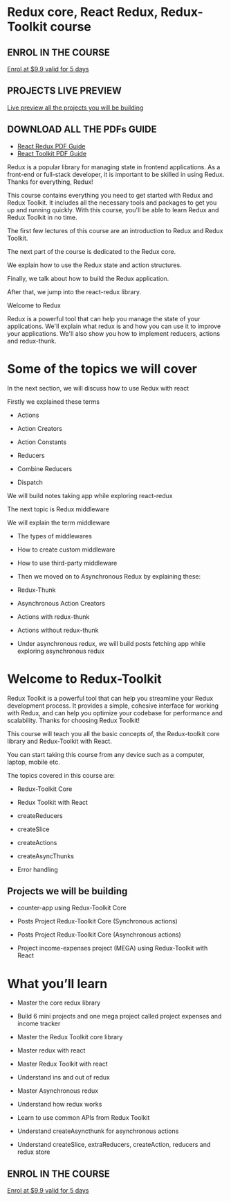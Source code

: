 # Redux core, React Redux, Redux-Toolkit course

## ENROL IN THE COURSE

[Enrol at $9.9 valid for 5 days](https://www.udemy.com/course/redux-core-react-redux-redux-toolkit-complete-course/?couponCode=LUNCHED)

## PROJECTS LIVE PREVIEW

[Live preview all the projects you will be building](https://inovotekacademy.com/page/react-redux-course-projects)

## DOWNLOAD ALL THE PDFs GUIDE

- [React Redux PDF Guide](https://inovotekacademy.com/products/6)
- [React Toolkit PDF Guide](https://inovotekacademy.com/products/5)

Redux is a popular library for managing state in frontend applications. As a front-end or full-stack developer, it is important to be skilled in using Redux. Thanks for everything, Redux!

This course contains everything you need to get started with Redux and Redux Toolkit. It includes all the necessary tools and packages to get you up and running quickly. With this course, you'll be able to learn Redux and Redux Toolkit in no time.

The first few lectures of this course are an introduction to Redux and Redux Toolkit.

The next part of the course is dedicated to the Redux core.

We explain how to use the Redux state and action structures.

Finally, we talk about how to build the Redux application.

After that, we jump into the react-redux library.

Welcome to Redux

Redux is a powerful tool that can help you manage the state of your applications. We'll explain what redux is and how you can use it to improve your applications. We'll also show you how to implement reducers, actions and redux-thunk.

# Some of the topics we will cover

In the next section, we will discuss how to use Redux with react

Firstly we explained these terms

- Actions

- Action Creators

- Action Constants

- Reducers

- Combine Reducers

- Dispatch

We will build notes taking app while exploring react-redux

The next topic is Redux middleware

We will explain the term middleware

- The types of middlewares

- How to create custom middleware

- How to use third-party middleware

- Then we moved on to Asynchronous Redux by explaining these:

- Redux-Thunk

- Asynchronous Action Creators

- Actions with redux-thunk

- Actions without redux-thunk

- Under asynchronous redux, we will build posts fetching app while exploring asynchronous redux

# Welcome to Redux-Toolkit

Redux Toolkit is a powerful tool that can help you streamline your Redux development process. It provides a simple, cohesive interface for working with Redux, and can help you optimize your codebase for performance and scalability. Thanks for choosing Redux Toolkit!

This course will teach you all the basic concepts of, the Redux-toolkit core library and Redux-Toolkit with React.

You can start taking this course from any device such as a computer, laptop, mobile etc.

The topics covered in this course are:

- Redux-Toolkit Core

- Redux Toolkit with React

- createReducers

- createSlice

- createActions

- createAsyncThunks

- Error handling

## Projects we will be building

- counter-app using Redux-Toolkit Core

- Posts Project Redux-Toolkit Core (Synchronous actions)

- Posts Project Redux-Toolkit Core (Asynchronous actions)

- Project income-expenses project (MEGA) using Redux-Toolkit with React

# What you’ll learn

- Master the core redux library

- Build 6 mini projects and one mega project called project expenses and income tracker

- Master the Redux Toolkit core library

- Master redux with react

- Master Redux Toolkit with react

- Understand ins and out of redux

- Master Asynchronous redux

- Understand how redux works

- Learn to use common APIs from Redux Toolkit

- Understand createAsyncthunk for asynchronous actions

- Understand createSlice, extraReducers, createAction, reducers and redux store

## ENROL IN THE COURSE

[Enrol at $9.9 valid for 5 days](https://www.udemy.com/course/redux-core-react-redux-redux-toolkit-complete-course/?couponCode=LUNCHED)
